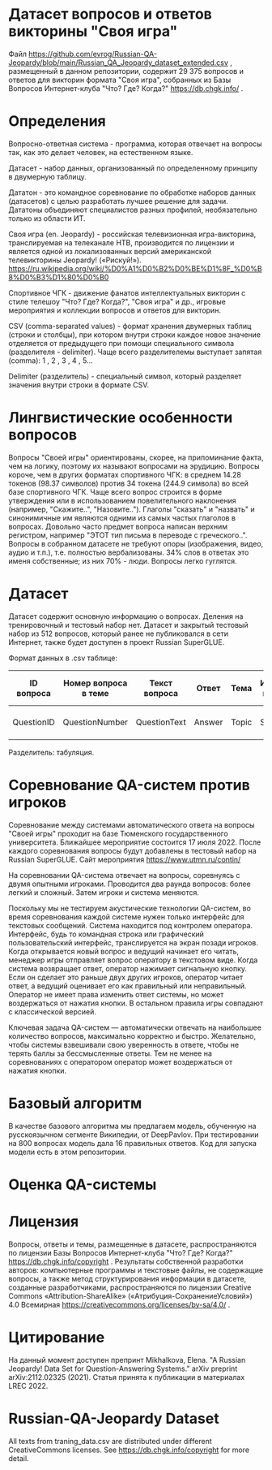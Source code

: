 # Датасет вопросов и ответов викторины "Своя игра"

Файл https://github.com/evrog/Russian-QA-Jeopardy/blob/main/Russian_QA_Jeopardy_dataset_extended.csv , размещенный в данном репозитории, содержит 29 375 вопросов и ответов для викторин формата "Своя игра", собранных из Базы Вопросов Интернет-клуба "Что? Где? Когда?" https://db.chgk.info/ .

# Определения

Вопросно-ответная система - программа, которая отвечает на вопросы так, как это делает человек, на естественном языке.

Датасет - набор данных, организованный по определенному принципу в двумерную таблицу.

Дататон - это командное соревнование по обработке наборов данных (датасетов) с целью разработать лучшее решение для задачи. Дататоны объединяют специалистов разных профилей, необязательно только из области ИТ.

Своя игра (en. Jeopardy) - российская телевизионная игра-викторина, транслируемая на телеканале НТВ, производится по лицензии и является одной из локализованных версий американской телевикторины Jeopardy! («Рискуй!»). https://ru.wikipedia.org/wiki/%D0%A1%D0%B2%D0%BE%D1%8F_%D0%B8%D0%B3%D1%80%D0%B0

Спортивное ЧГК - движение фанатов интеллектуальных викторин с стиле телешоу "Что? Где? Когда?", "Своя игра" и др., игровые мероприятия и коллекции вопросов и ответов для викторин.

CSV (comma-separated values) - формат хранения двумерных таблиц (строки и столбцы), при котором внутри строки каждое новое значение отделяется от предыдущего при помощи специального символа (разделителя - delimiter). Чаще всего разделителемы выступает запятая (comma): 1 , 2 , 3 , 4 , 5...

Delimiter (разделитель) - специальный символ, который разделяет значения внутри строки в формате CSV.

# Лингвистические особенности вопросов

Вопросы "Своей игры" ориентированы, скорее, на припоминание факта, чем на логику, поэтому их называют вопросами на эрудицию. Вопросы короче, чем в других форматах спортивного ЧГК: в среднем 14.28 токенов (98.37 символов) против 34 токена (244.9 символа) во всей базе спортивного ЧГК. Чаще всего вопрос строится в форме утверждения или в использованием повелительного наклонения (например, "Скажите..", "Назовите.."). Глаголы "сказать" и "назвать" и синонимичные им являются одними из самых частых глаголов в вопросах. Довольно часто предмет вопроса написан верхним регистром, например "ЭТОТ тип письма в переводе с греческого..". Вопросы в собранном датасете не требуют опоры (изображения, видео, аудио и т.п.), т.е. полностью вербализованы. 34% слов в ответах это именя собственные; из них 70% - люди. Вопросы легко гуглятся.

# Датасет

Датасет содержит основную информацию о вопросах. Деления на тренировочный и тестовый набор нет. Датасет и закрытый тестовый набор из 512 вопросов, который ранее не публиковался в сети Интернет, также будет доступен в проект Russian SuperGLUE.

Формат данных в .csv таблице:

ID вопроса | Номер вопроса в теме | Текст вопроса | Ответ | Тема | Источник вопроса | Полное имя автора | Название турнира | Ссылка на турнир
--- | --- | --- | --- | --- | --- | --- | --- | --- |
QuestionID | QuestionNumber | QuestionText | Answer | Topic | Source | Author Full Name | TourName | TourLink

Разделитель: табуляция.

# Соревнование QA-систем против игроков

Соревнование между системами автоматического ответа на вопросы "Своей игры" проходит на базе Тюменского государственного университета. Ближайшее мероприятие состоится 17 июля 2022. После каждого соревнования вопросы будут добавлены в тестовый набор на Russian SuperGLUE. Сайт мероприятия https://www.utmn.ru/contin/ 

На соревновании QA-система отвечает на вопросы, соревнуясь с двумя опытными игроками. Проводится два раунда вопросов: более легкий и сложный. Затем игроки и система меняются.

Поскольку мы не тестируем акустические технологии QA-систем, во время соревнования каждой системе нужен только интерфейс для текстовых сообщений. Система находится под контролем оператора. Интерфейс, будь то командная строка или графический пользовательский интерфейс, транслируется на экран позади игроков. Когда открывается новый вопрос и ведущий начинает его читать, менеджер игры отправляет вопрос оператору в текстовом виде. Когда система возвращает ответ, оператор нажимает сигнальную кнопку. Если он сделает это раньше двух других игроков, оператор читает ответ, а ведущий оценивает его как правильный или неправильный. Оператор не имеет права
изменить ответ системы, но может воздержаться от нажатия кнопки. В остальном правила игры совпадают с классической версией. 

Ключевая задача QA-систем — автоматически отвечать на наибольшее количество вопросов, максимально корректно и быстро. Желательно, чтобы системы взвешивали свою уверенность в ответе, чтобы не терять баллы за бессмысленные ответы. Тем не менее на соревнованиях с оператором оператор может воздержаться от нажатия кнопки.

# Базовый алгоритм

В качестве базового алгоритма мы предлагаем модель, обученную на русскоязычном сегменте Википедии, от DeepPavlov. При тестировании на 800 вопросах модель дала 16 правильных ответов. Код для запуска модели есть в этом репозитории.

# Оценка QA-системы



# Лицензия

Вопросы, ответы и темы, размещенные в датасете, распространяются по лицензии Базы Вопросов Интернет-клуба "Что? Где? Когда?" https://db.chgk.info/copyright . Результаты собственной разработки авторов: компьютерные программы и текстовые файлы, не содержащие вопросы, а также метод структурирования информации в датасете, созданные разработчиками, распространяются по лицензии Creative Commons «Attribution-ShareAlike» («Атрибуция-СохранениеУсловий») 4.0 Всемирная https://creativecommons.org/licenses/by-sa/4.0/ .

# Цитирование

На данный момент доступен препринт Mikhalkova, Elena. "A Russian Jeopardy! Data Set for Question-Answering Systems." arXiv preprint arXiv:2112.02325 (2021). Статья принята к публикации в материалах LREC 2022.

# Russian-QA-Jeopardy Dataset

All texts from traning_data.csv are distributed under different CreativeCommons licenses. See https://db.chgk.info/copyright for more detail. 
